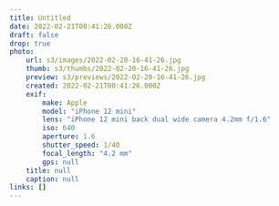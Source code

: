 ```yaml
---
title: Untitled
date: 2022-02-21T00:41:26.000Z
draft: false
drop: true
photo:
    url: s3/images/2022-02-20-16-41-26.jpg
    thumb: s3/thumbs/2022-02-20-16-41-26.jpg
    preview: s3/previews/2022-02-20-16-41-26.jpg
    created: 2022-02-21T00:41:26.000Z
    exif:
        make: Apple
        model: "iPhone 12 mini"
        lens: "iPhone 12 mini back dual wide camera 4.2mm f/1.6"
        iso: 640
        aperture: 1.6
        shutter_speed: 1/40
        focal_length: "4.2 mm"
        gps: null
    title: null
    caption: null
links: []
---
```

